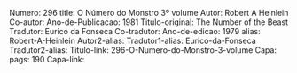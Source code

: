 Numero: 296
title: O Número do Monstro 3º volume
Autor: Robert A Heinlein
Co-autor: 
Ano-de-Publicacao: 1981
Titulo-original: The Number of the Beast
Tradutor: Eurico da Fonseca
Co-tradutor: 
Ano-de-edicao: 1979
alias: Robert-A-Heinlein
Autor2-alias: 
Tradutor1-alias: Eurico-da-Fonseca
Tradutor2-alias: 
Titulo-link: 296-O-Numero-do-Monstro-3-volume
Capa: 
pags: 190
Capa-link: 